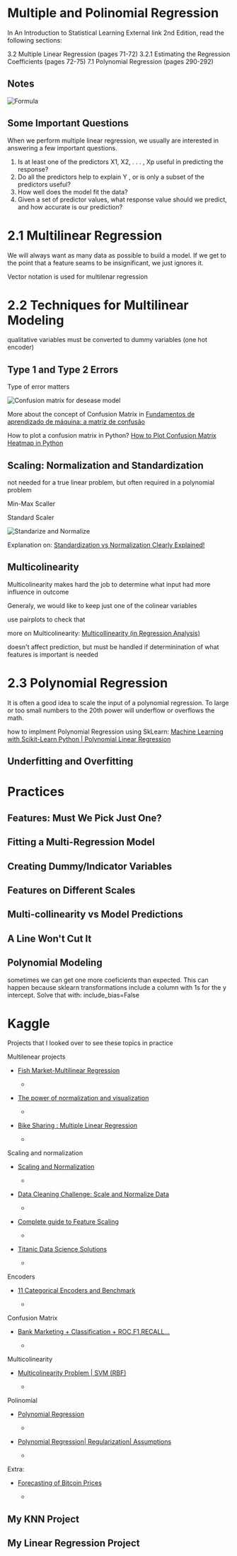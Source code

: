 # Multiple and Polinomial Regression

In An Introduction to Statistical Learning External link 2nd Edition, read the following sections:

3.2 Multiple Linear Regression (pages 71-72)
3.2.1 Estimating the Regression Coefficients (pages 72-75)
7.1 Polynomial Regression (pages 290-292)

## Notes
![Formula](images\formula.png)

## Some Important Questions
When we perform multiple linear regression, we usually are interested in
answering a few important questions.
1. Is at least one of the predictors X1, X2, . . . , Xp useful in predicting
the response?
2. Do all the predictors help to explain Y , or is only a subset of the
predictors useful?
3. How well does the model fit the data?
4. Given a set of predictor values, what response value should we predict,
and how accurate is our prediction?


# 2.1 Multilinear Regression

We will always want as many data as possible to build a model. 
If we get to the point that a feature seams to be insignificant, we just ignores it.

Vector notation is used for multilenar regression



# 2.2 Techniques for Multilinear Modeling

qualitative variables must be converted to dummy variables (one hot encoder)


## Type 1 and Type 2 Errors
Type of error matters

![Confusion matrix for desease model](images/confusion%20matrix%20for%20desease%20model.png)

More about the concept of Confusion Matrix in [Fundamentos de aprendizado de máquina: a matriz de confusão](https://www.youtube.com/watch?v=Kdsp6soqA7o)

How to plot a confusion matrix in Python? [How to Plot Confusion Matrix Heatmap in Python](https://www.youtube.com/watch?v=98LX2iRWXsY)


## Scaling: Normalization and Standardization

not needed for a true linear problem, but often required in a polynomial problem

Min-Max Scaller

Standard Scaler

![Standarize and Normalize](images/standardize%20and%20normalize%20.png)

Explanation on: [Standardization vs Normalization Clearly Explained!](https://www.youtube.com/watch?v=sxEqtjLC0aM)

## Multicolinearity
Multicolinearity makes hard the job to determine what input had more influence in outcome

Generaly, we would like to keep just one of the colinear variables

use pairplots to check that 

more on Multicolinearity: [Multicollinearity (in Regression Analysis)](https://www.youtube.com/watch?v=G1WX5GiFSWQ)

doesn't affect prediction, but must be handled if determinination of what features is important is needed

# 2.3 Polynomial Regression

It is often a good idea to scale the input of a polynomial regression. To large or too small numbers to the 20th power will underflow or overflows the math.

how to implment Polynomial Regression using SkLearn: [Machine Learning with Scikit-Learn Python | Polynomial Linear Regression](https://www.youtube.com/watch?v=wi6VoJcLyag)


## Underfitting and Overfitting




# Practices

## Features: Must We Pick Just One?

## Fitting a Multi-Regression Model

## Creating Dummy/Indicator Variables

## Features on Different Scales

## Multi-collinearity vs Model Predictions

## A Line Won't Cut It

## Polynomial Modeling
sometimes we can get one more coeficients than expected. This can happen because sklearn transformations include a column with 1s for the y intercept.
Solve that with: include_bias=False




# Kaggle
Projects that I looked over to see these topics in practice

Multilenear projects
* [Fish Market-Multilinear Regression](https://www.kaggle.com/code/hakansaritas/fish-market-multilinear-regression)
  * > 
* [The power of normalization and visualization](https://www.kaggle.com/code/fightingmuscle/the-power-of-normalization-and-visualization?scriptVersionId=92329738)
  * > 
* [Bike Sharing : Multiple Linear Regression](https://www.kaggle.com/code/gauravduttakiit/bike-sharing-multiple-linear-regression)
  * > 

Scaling and normalization
* [Scaling and Normalization](https://www.kaggle.com/code/alexisbcook/scaling-and-normalization)
  * > 
* [Data Cleaning Challenge: Scale and Normalize Data](https://www.kaggle.com/code/rtatman/data-cleaning-challenge-scale-and-normalize-data)
  * > 
* [Complete guide to Feature Scaling](https://www.kaggle.com/code/aimack/complete-guide-to-feature-scaling?scriptVersionId=70328903)
  * > 


* [Titanic Data Science Solutions](https://www.kaggle.com/code/startupsci/titanic-data-science-solutions)
  * > 

Encoders
* [11 Categorical Encoders and Benchmark](https://www.kaggle.com/code/subinium/11-categorical-encoders-and-benchmark)
  * > 

Confusion Matrix
* [Bank Marketing + Classification + ROC,F1,RECALL...](https://www.kaggle.com/code/henriqueyamahata/bank-marketing-classification-roc-f1-recall)
  * > 

Multicolinearity
* [Multicolinearity Problem | SVM (RBF)](https://www.kaggle.com/code/heitornunes/multicolinearity-problem-svm-rbf)
  * > 

Polinomial
* [Polynomial Regression](https://www.kaggle.com/code/aminizahra/polynomial-regression)
  * > 
* [Polynomial Regression| Regularization| Assumptions](https://www.kaggle.com/code/farzadnekouei/polynomial-regression-regularization-assumptions)
  * > 


Extra:
* [Forecasting of Bitcoin Prices](https://www.kaggle.com/code/ara0303/forecasting-of-bitcoin-prices)
  * > 

## My KNN Project
 

## My Linear Regression Project
